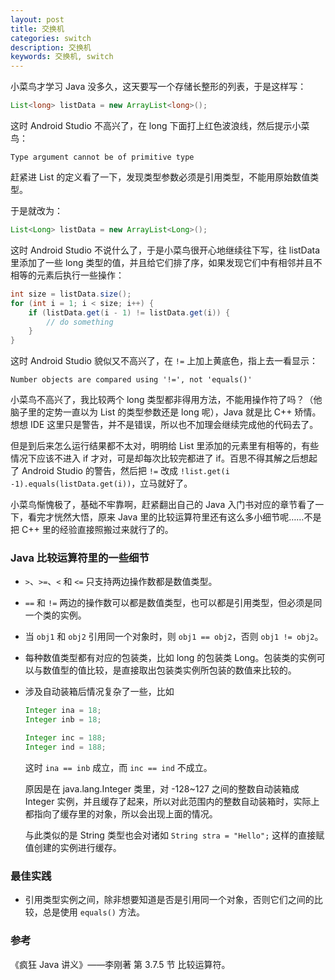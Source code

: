 ```yaml
---
layout: post
title: 交换机
categories: switch
description: 交换机
keywords: 交换机, switch
---
```


小菜鸟才学习 Java 没多久，这天要写一个存储长整形的列表，于是这样写：

```java
List<long> listData = new ArrayList<long>();
```

这时 Android Studio 不高兴了，在 long 下面打上红色波浪线，然后提示小菜鸟：

```
Type argument cannot be of primitive type
```

赶紧进 List 的定义看了一下，发现类型参数必须是引用类型，不能用原始数值类型。

于是就改为：

```java
List<Long> listData = new ArrayList<Long>();
```

这时 Android Studio 不说什么了，于是小菜鸟很开心地继续往下写，往 listData 里添加了一些 long 类型的值，并且给它们排了序，如果发现它们中有相邻并且不相等的元素后执行一些操作：

```java
int size = listData.size();
for (int i = 1; i < size; i++) {
    if (listData.get(i - 1) != listData.get(i)) {
        // do something
    }
}
```

这时 Android Studio 貌似又不高兴了，在 `!=` 上加上黄底色，指上去一看显示：

```
Number objects are compared using '!=', not 'equals()'
```

小菜鸟不高兴了，我比较两个 long 类型都非得用方法，不能用操作符了吗？（他脑子里的定势一直以为 List 的类型参数还是 long 呢），Java 就是比 C++ 矫情。想想 IDE 这里只是警告，并不是错误，所以也不加理会继续完成他的代码去了。

但是到后来怎么运行结果都不太对，明明给 List 里添加的元素里有相等的，有些情况下应该不进入 if 才对，可是却每次比较完都进了 if。百思不得其解之后想起了 Android Studio 的警告，然后把 `!=` 改成 `!list.get(i -1).equals(listData.get(i))`，立马就好了。

小菜鸟惭愧极了，基础不牢靠啊，赶紧翻出自己的 Java 入门书对应的章节看了一下，看完才恍然大悟，原来 Java 里的比较运算符里还有这么多小细节呢……不是把 C++ 里的经验直接照搬过来就行了的。

### Java 比较运算符里的一些细节

* `>`、`>=`、`<` 和 `<=` 只支持两边操作数都是数值类型。
* `==` 和 `!=` 两边的操作数可以都是数值类型，也可以都是引用类型，但必须是同一个类的实例。
* 当 `obj1` 和 `obj2` 引用同一个对象时，则 `obj1 == obj2`，否则 `obj1 != obj2`。
* 每种数值类型都有对应的包装类，比如 long 的包装类 Long。包装类的实例可以与数值型的值比较，是直接取出包装类实例所包装的数值来比较的。
* 涉及自动装箱后情况复杂了一些，比如

  ```java
  Integer ina = 18;
  Integer inb = 18;

  Integer inc = 188;
  Integer ind = 188;
  ```

  这时 `ina == inb` 成立，而 `inc == ind` 不成立。

  原因是在 java.lang.Integer 类里，对 -128~127 之间的整数自动装箱成 Integer 实例，并且缓存了起来，所以对此范围内的整数自动装箱时，实际上都指向了缓存里的对象，所以会出现上面的情况。

  与此类似的是 String 类型也会对诸如 `String stra = "Hello";` 这样的直接赋值创建的实例进行缓存。

### 最佳实践

* 引用类型实例之间，除非想要知道是否是引用同一个对象，否则它们之间的比较，总是使用 `equals()` 方法。

### 参考

《疯狂 Java 讲义》——李刚著 第 3.7.5 节 比较运算符。
